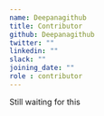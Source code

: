 ```yaml
---
name: Deepanagithub
title: Contributor
github: Deepanagithub
twitter: ""
linkedin: ""
slack: ""
joining_date: ""
role : contributor
---
```


Still waiting for this
